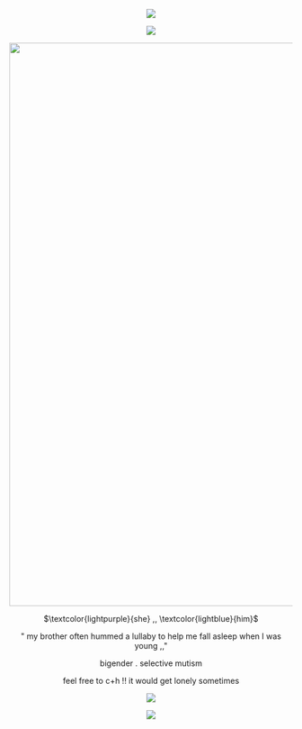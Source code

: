 <p align="center">
<img src="https://64.media.tumblr.com/0204f698ac981167ab5313a9c4aa0400/b2ab91db4804a48d-a7/s1280x1920/3cf63b8262bb009ffebc51b88fc2fbd9bbca51e6.pnj"/>
</p>
<p align="center">
<img src="https://64.media.tumblr.com/d8a1b457e0ee7d6f41bdf3d92b418db3/b2ab91db4804a48d-69/s1280x1920/3d8efab39672b82b7cb61cafcfa2e67734836601.pnj"/>
</p>
<p align="center">
<img src="https://64.media.tumblr.com/9c2119cd717eaa54fe4fa2db26a7c318/b2ab91db4804a48d-21/s1280x1920/fc339bac68cd9294ee3d4d163d67aa179840bf31.pnj" width="1000" />
</p>

<p align="center">
$\textcolor{lightpurple}{she} ,, \textcolor{lightblue}{him}$
</p>

<div align="center">

 " my brother often hummed a lullaby to help me fall asleep when I was young ,,"

</div>

<div align="center">

bigender . selective mutism

</div>

<div align="center">

feel free to c+h !! it would get lonely sometimes

</div>

<p align="center">
<img src="https://64.media.tumblr.com/d8a1b457e0ee7d6f41bdf3d92b418db3/b2ab91db4804a48d-69/s1280x1920/3d8efab39672b82b7cb61cafcfa2e67734836601.pnj"/>
</p>
<p align="center">
<img src="https://64.media.tumblr.com/0204f698ac981167ab5313a9c4aa0400/b2ab91db4804a48d-a7/s1280x1920/3cf63b8262bb009ffebc51b88fc2fbd9bbca51e6.pnj"/>
</p>
